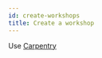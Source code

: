 ```yaml
---
id: create-workshops
title: Create a workshop
---
```


Use [Carpentry](https://github.com/swcarpentry/swcarpentry)

